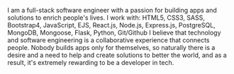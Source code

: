 

I am a full-stack software engineer with a passion for building apps and solutions to enrich people's lives.
I work with: HTML5, CSS3, SASS, Bootstrap4, JavaScript, EJS, React.js, Node.js, Express.js, PostgreSQL, MongoDB, Mongoose, Flask, Python, Git/Github
I believe that technology and software engineering is a collaborative experience that connects people. Nobody builds apps only for themselves, so naturally there is a desire and a need to help and create solutions to better the world, and as a result, it's extremely rewarding to be a developer in tech. 


<!--
**mzecic/mzecic** is a ✨ _special_ ✨ repository because its `README.md` (this file) appears on your GitHub profile.

- 🔭 I’m currently working on ...
- 🌱 I’m currently learning ...
- 👯 I’m looking to collaborate on ...
- 🤔 I’m looking for help with ...
- 💬 Ask me about ...
- 📫 How to reach me: ...
- 😄 Pronouns: ...
- ⚡ Fun fact: ...
-->



